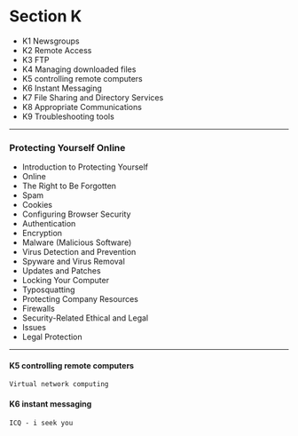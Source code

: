 Section K
=======================================

- K1 Newsgroups
- K2 Remote Access
- K3 FTP
- K4 Managing downloaded files
- K5 controlling remote computers
- K6 Instant Messaging
- K7 File Sharing and Directory Services
- K8 Appropriate Communications
- K9 Troubleshooting tools

<hr>

### Protecting Yourself Online 
- Introduction to Protecting Yourself 
- Online 
- The Right to Be Forgotten 
- Spam 
- Cookies 
- Configuring Browser Security 
- Authentication 
- Encryption 
- Malware (Malicious Software) 
- Virus Detection and Prevention 
- Spyware and Virus Removal 
- Updates and Patches 
- Locking Your Computer 
- Typosquatting 
- Protecting Company Resources 
- Firewalls 
- Security-Related Ethical and Legal 
- Issues 
- Legal Protection 

<hr>

#### K5 controlling remote computers
	Virtual network computing

#### K6 instant messaging
	ICQ - i seek you


